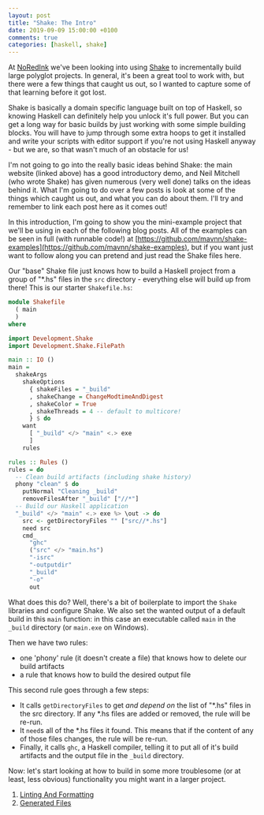 ```yaml
---
layout: post
title: "Shake: The Intro"
date: 2019-09-09 15:00:00 +0100
comments: true
categories: [haskell, shake]
---
```

At [NoRedInk](http://noredink.com) we've been looking into using [Shake](https://shakebuild.com/) to incrementally build large polyglot projects. In general, it's been a great tool to work with, but there were a few things that caught us out, so I wanted to capture some of that learning before it got lost.

Shake is basically a domain specific language built on top of Haskell, so knowing Haskell can definitely help you unlock it's full power. But you can get a long way for basic builds by just working with some simple building blocks. You will have to jump through some extra hoops to get it installed and write your scripts with editor support if you're not using Haskell anyway - but we are, so that wasn't much of an obstacle for us!

I'm not going to go into the really basic ideas behind Shake: the main website (linked above) has a good introductory demo, and Neil Mitchell (who wrote Shake) has given numerous (very well done) talks on the ideas behind it. What I'm going to do over a few posts is look at some of the things which caught us out, and what you can do about them. I'll try and remember to link each post here as it comes out!

<!-- more -->

In this introduction, I'm going to show you the mini-example project that we'll be using in each of the following blog posts. All of the examples can be seen in full (with runnable code!) at [https://github.com/mavnn/shake-examples](https://github.com/mavnn/shake-examples), but if you want just want to follow along you can pretend and just read the Shake files here.

Our "base" Shake file just knows how to build a Haskell project from a group of "*.hs" files in the `src` directory - everything else will build up from there! This is our starter `Shakefile.hs`:

``` haskell
module Shakefile
  ( main
  )
where

import Development.Shake
import Development.Shake.FilePath

main :: IO ()
main =
  shakeArgs
    shakeOptions
      { shakeFiles = "_build"
      , shakeChange = ChangeModtimeAndDigest
      , shakeColor = True
      , shakeThreads = 4 -- default to multicore!
      } $ do
    want
      [ "_build" </> "main" <.> exe
      ]
    rules

rules :: Rules ()
rules = do
  -- Clean build artifacts (including shake history)
  phony "clean" $ do
    putNormal "Cleaning _build"
    removeFilesAfter "_build" ["//*"]
  -- Build our Haskell application
  "_build" </> "main" <.> exe %> \out -> do
    src <- getDirectoryFiles "" ["src//*.hs"]
    need src
    cmd_
      "ghc"
      ("src" </> "main.hs")
      "-isrc"
      "-outputdir"
      "_build"
      "-o"
      out
```

What does this do? Well, there's a bit of boilerplate to import the `Shake` libraries and configure Shake. We also set the wanted output of a default build in this `main` function: in this case an executable called `main` in the `_build` directory (or `main.exe` on Windows).

Then we have two rules:

- one 'phony' rule (it doesn't create a file) that knows how to delete our build artifacts
- a rule that knows how to build the desired output file

This second rule goes through a few steps:

- It calls `getDirectoryFiles` to get *and depend on* the list of "*.hs" files in the src directory. If any *.hs files are added or removed, the rule will be re-run.
- It `need`s all of the *.hs files it found. This means that if the content of any of those files changes, the rule will be re-run.
- Finally, it calls `ghc`, a Haskell compiler, telling it to put all of it's build artifacts and the output file in the `_build` directory.

Now: let's start looking at how to build in some more troublesome (or at least, less obvious) functionality you might want in a larger project.

1. [Linting And Formatting](/shake-linting)
1. [Generated Files](/shake-generated-files/)

